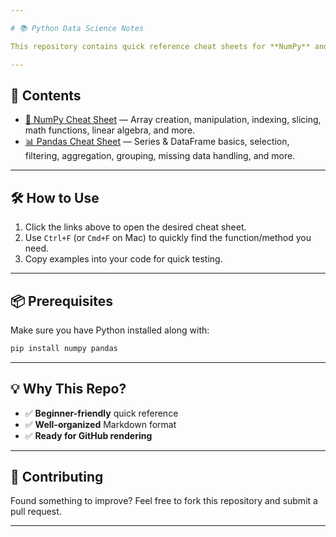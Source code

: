```yaml
---

# 📚 Python Data Science Notes

This repository contains quick reference cheat sheets for **NumPy** and **Pandas** — two of the most essential libraries in Python for data analysis, manipulation, and scientific computing.

---
```


## 📄 Contents

* [🔢 NumPy Cheat Sheet](./numpy.md) — Array creation, manipulation, indexing, slicing, math functions, linear algebra, and more.
* [📊 Pandas Cheat Sheet](./pandas.md) — Series & DataFrame basics, selection, filtering, aggregation, grouping, missing data handling, and more.

---

## 🛠 How to Use

1. Click the links above to open the desired cheat sheet.
2. Use `Ctrl+F` (or `Cmd+F` on Mac) to quickly find the function/method you need.
3. Copy examples into your code for quick testing.

---

## 📦 Prerequisites

Make sure you have Python installed along with:

```bash
pip install numpy pandas
```

---

## 💡 Why This Repo?

* ✅ **Beginner-friendly** quick reference
* ✅ **Well-organized** Markdown format
* ✅ **Ready for GitHub rendering**

---

## 🤝 Contributing

Found something to improve? Feel free to fork this repository and submit a pull request.

---
